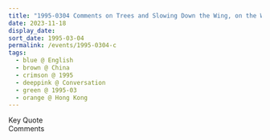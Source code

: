 ```yaml
---
title: "1995-0304 Comments on Trees and Slowing Down the Wing, on the Way to Shopping at Western Market after Lunch, Hong Kong, China"
date: 2023-11-18
display_date: 
sort_date: 1995-03-04
permalink: /events/1995-0304-c
tags:
  - blue @ English
  - brown @ China
  - crimson @ 1995
  - deeppink @ Conversation
  - green @ 1995-03
  - orange @ Hong Kong 
---
```


<wave-list>
  <list-title color="green" width="75">Key Quote</list-title>
  <list-item color="BlanchedAlmond"  width="200"></list-item>
  <list-item color="Lavender"></list-item>
  <list-item color="BlanchedAlmond"></list-item>
</wave-list>

<br>

<wave-list>
  <list-title color="green" width="75">Comments</list-title>
  <list-item color="BlanchedAlmond"  width="200"></list-item>
  <list-item color="Lavender"></list-item>
  <list-item color="BlanchedAlmond"></list-item>
</wave-list>